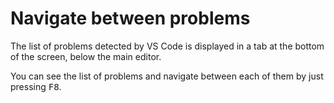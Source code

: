 # Navigate between problems

The list of problems detected by VS Code is displayed in a tab at the bottom of the screen, below the main editor.

You can see the list of problems and navigate between each of them by just pressing <kbd>F8</kbd>.
